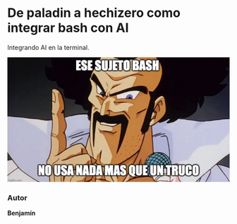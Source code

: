 # De paladin a hechizero como integrar bash con AI

Integrando AI en la terminal.

![meme](/meme.png)

### Autor

**Benjamín**